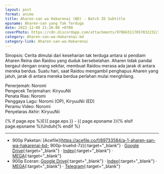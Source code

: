```yaml
---
layout: post
format: anime
title: Aharen-san wa Hakarenai (BD) - Batch ID Subtitle
epsname: Aharen-san yang Tak Terduga
date: 2022-12-09 21:26:00 +0700
coverPhoto: https://cdn.discordapp.com/attachments/970663117057032232/1050748838606012447/mpv-shot0172.jpg
category: Aharen-san-wa-Hakarenai-bd
category-link: Aharen-san-wa-Hakarenai
---
```


Sinopsis: Cerita dimulai dari keseharian tak terduga antara si pendiam Aharen Reina dan Raidou yang duduk bersebelahan.
Aharen tidak pandai bergaul dengan orang sekitar, membuat Raidou merasa ada jarak di antara mereka berdua.
Suatu hari, saat Raidou mengambil penghapus Aharen yang jatuh, jarak di antara mereka berdua perlahan mulai menghilang.


Penerjemah: Noromi<br>
Pengecek Terjemahan: KiryuuNii<br>
Penata Rias: Noromi<br>
Penggaya Lagu: Noromi (OP), KiryuuNii (ED)<br>
Peramu Video: Noromi<br>
Penyelaras Akhir: KiryuuNii<br>

{% if page.eps %}E{{ page.eps }} - {{ page.epsname }}{% elsif page.epsname %}Unduh{% endif %}

---
- 900p Paketan: [Acefile](https://acefile.co/f/89733584/a-1-aharen-san-wa-hakarenai-bd- 900p-truehd-7z){:target="_blank"} &middot; [Google Drive](https://drive.google.com/file/d/1ZHpXQL73PBtNs5ywmPX4KtNen09jxUyn/view?usp=share_link){:target="_blank"} &middot; [Index](https://proyek.a-1ddl.workers.dev/0:/Musim%20Semi%202022/%5BBD%5D/%5BA-1%5D%20Aharen-san%20wa%20Hakarenai%20%5BBD%5D%5B900p%20TrueHD%5D/){:target="_blank"} &middot; [MEGA](https://mega.nz/file/KV0A2bJT#Uw2IZta-Qos4vnbdhCoB0z37o_Vlm7OdltP11pLvlDs){:target="_blank"}<br>
- 900p Eceran: [Google Drive](https://drive.google.com/drive/folders/1LmR9Ii-9VB8k-lMtXIs_IlzvagoRtaRg?usp=share_link){:target="_blank"} &middot; [Index](https://proyek.a-1ddl.workers.dev/0:/Musim%20Semi%202022/[BD]/[A-1]%20Aharen-san%20wa%20Hakarenai%20[BD][900p%20TrueHD]/){:target="_blank"} &middot; [MEGA](https://mega.nz/folder/XZlUEajJ#F3XtjZaVxzSy1wNqDFR65A){:target="_blank"} &middot; [Telegram](https://t.me/a1fansub/190){:target="_blank"}